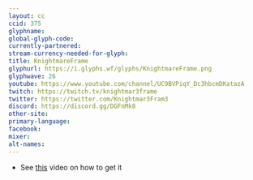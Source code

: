 ```yaml
---
layout: cc
ccid: 375
glyphname:
global-glyph-code:
currently-partnered:
stream-currency-needed-for-glyph:
title: KnightmareFrame
glyphurl: https://i.glyphs.wf/glyphs/KnightmareFrame.png
glyphwave: 26
youtube: https://www.youtube.com/channel/UC9BVPiqY_Dc3hbcmDKatazA
twitch: https://twitch.tv/knightmar3frame
twitter: https://twitter.com/Knightmar3Fram3
discord: https://discord.gg/DGFnMk8
other-site:
primary-language:
facebook:
mixer:
alt-names:
---
```

* See [this](https://www.youtube.com/watch?v=mUf9J2qu37s) video on how to get it
